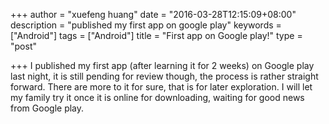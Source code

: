+++
author = "xuefeng huang"
date = "2016-03-28T12:15:09+08:00"
description = "published my first app on google play"
keywords = ["Android"]
tags = ["Android"]
title = "First app on Google play!"
type = "post"

+++
I published my first app (after learning it for 2 weeks) on Google play last night, it is still pending for review though, the process is rather straight forward. There are more to it for sure, that is for later exploration. I will let my family try it once it is online for downloading, waiting for good news from Google play.
